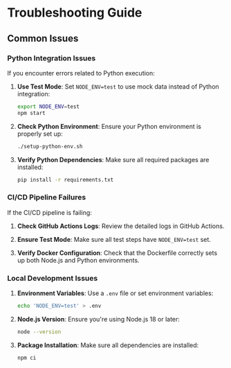 # Troubleshooting Guide

## Common Issues

### Python Integration Issues

If you encounter errors related to Python execution:

1. **Use Test Mode**: Set `NODE_ENV=test` to use mock data instead of Python integration:
   ```bash
   export NODE_ENV=test
   npm start
   ```

2. **Check Python Environment**: Ensure your Python environment is properly set up:
   ```bash
   ./setup-python-env.sh
   ```

3. **Verify Python Dependencies**: Make sure all required packages are installed:
   ```bash
   pip install -r requirements.txt
   ```

### CI/CD Pipeline Failures

If the CI/CD pipeline is failing:

1. **Check GitHub Actions Logs**: Review the detailed logs in GitHub Actions.

2. **Ensure Test Mode**: Make sure all test steps have `NODE_ENV=test` set.

3. **Verify Docker Configuration**: Check that the Dockerfile correctly sets up both Node.js and Python environments.

### Local Development Issues

1. **Environment Variables**: Use a `.env` file or set environment variables:
   ```bash
   echo 'NODE_ENV=test' > .env
   ```

2. **Node.js Version**: Ensure you're using Node.js 18 or later:
   ```bash
   node --version
   ```

3. **Package Installation**: Make sure all dependencies are installed:
   ```bash
   npm ci
   ```